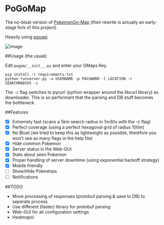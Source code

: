 # PoGoMap
The no-bloat version of [PokemonGo-Map](https://github.com/AHAAAAAAA/PokemonGo-Map) (their rewrite is actually an early-stage fork of this project).

Heavily using [pgoapi](https://github.com/tejado/pgoapi). 

![image](https://cloud.githubusercontent.com/assets/1723176/17143769/c5db3a80-5354-11e6-85d9-ba664e293cfc.png)

##Usage (the usual):

Edit `pogom/__init__.py` and enter your GMaps Key.
```
pip install -r requirements.txt
python runserver.py -u USERNAME -p PASSWORD -l LOCATION -r SEARCHRADIUS -c
```
The `-c` flag switches to pycurl (python wrapper around the libcurl library) as downloader. This is so performant that the parsing and DB stuff becomes the bottleneck. 

##Features
- [x] Extremely fast (scans a 5km search radius in 1m30s with the -c flag)
- [x] Perfect coverage (using a perfect hexagonal grid of radius 100m)
- [x] No Bloat (we tried to keep this as lightweight as possible, therefore you won't see as many flags in the help file)
- [x] Hide common Pokemon
- [x] Server status in the Web-GUI
- [x] Stats about seen Pokemon
- [x] Proper handling of server downtime (using exponential backoff strategy)
- [x] Mobile friendly
- [ ] Show/Hide Pokestops
- [ ] Notifications

##TODO
 - Move processing of responses (protobuf parsing & save to DB) to seperate process
 - Use different (faster) library for protobuf parsing
 - Web-GUI for all configuration settings
 - Heatmaps!
